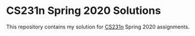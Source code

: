 # CS231n Spring 2020 Solutions

This repository contains my solution for [CS231n](http://cs231n.stanford.edu/syllabus.html) Spring 2020 assignments.
